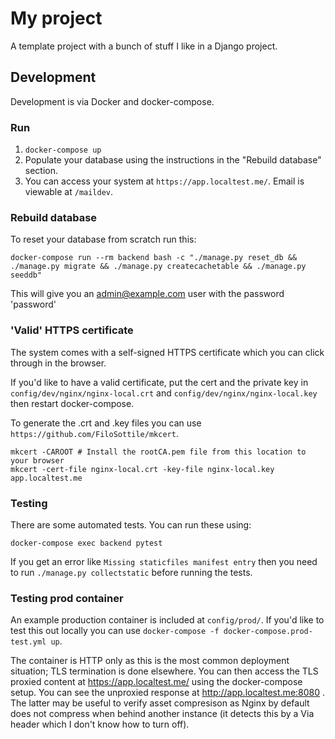 # My project

A template project with a bunch of stuff I like in a Django project.

## Development

Development is via Docker and docker-compose.

### Run

1. `docker-compose up`
2. Populate your database using the instructions in the "Rebuild database" section.
3. You can access your system at `https://app.localtest.me/`. Email is viewable at `/maildev`.

### Rebuild database

To reset your database from scratch run this:

    docker-compose run --rm backend bash -c "./manage.py reset_db && ./manage.py migrate && ./manage.py createcachetable && ./manage.py seeddb"

This will give you an admin@example.com user with the password 'password'

### 'Valid' HTTPS certificate

The system comes with a self-signed HTTPS certificate which you can click through in the browser.

If you'd like to have a valid certificate, put the cert and the private key in `config/dev/nginx/nginx-local.crt` and `config/dev/nginx/nginx-local.key` then restart docker-compose.

To generate the .crt and .key files you can use `https://github.com/FiloSottile/mkcert`.

    mkcert -CAROOT # Install the rootCA.pem file from this location to your browser
    mkcert -cert-file nginx-local.crt -key-file nginx-local.key app.localtest.me

### Testing

There are some automated tests. You can run these using:

    docker-compose exec backend pytest

If you get an error like `Missing staticfiles manifest entry` then you need to run `./manage.py collectstatic` before running the tests.

### Testing prod container

An example production container is included at `config/prod/`. If you'd like to test this out locally you can use `docker-compose -f docker-compose.prod-test.yml up`.

The container is HTTP only as this is the most common deployment situation; TLS termination is done elsewhere. You can then access the TLS proxied content at https://app.localtest.me/ using the docker-compose setup. You can see the unproxied response at http://app.localtest.me:8080 . The latter may be useful to verify asset compresison as Nginx by default does not compress when behind another instance (it detects this by a Via header which I don't know how to turn off).
